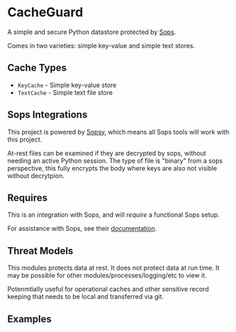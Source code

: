 # CacheGuard

A simple and secure Python datastore protected by [Sops](https://getsops.io/).

Comes in two varieties: simple key-value and simple text stores.

## Cache Types

* `KeyCache` - Simple key-value store
* `TextCache` - Simple text file store



## Sops Integrations

This project is powered by [Sopsy](https://github.com/nikaro/sopsy), which means all Sops tools will work with this project.

At-rest files can be examined if they are decrypted by sops, without needing an active Python session.  The type of file is "binary" from a sops perspective, this fully encrypts the body where keys are also not visible without decrytpion.

## Requires

This is an integration with Sops, and will *require* a functional Sops setup.

For assistance with Sops, see their [documentation](https://getsops.io/docs/).

## Threat Models

This modules protects data at rest.  It does not protect data at run time.  It may be possible for other modules/processes/logging/etc to view it.

Potenmtially useful for operational caches and other sensitive record keeping that needs to be local and transferred via git.

## Examples

<Coming Soon>
